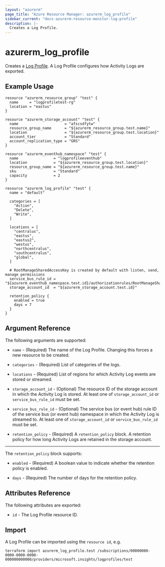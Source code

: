 ```yaml
---
layout: "azurerm"
page_title: "Azure Resource Manager: azurerm_log_profile"
sidebar_current: "docs-azurerm-resource-monitor-log-profile"
description: |-
  Creates a Log Profile.
---
```


# azurerm_log_profile

Creates a [Log Profile](https://docs.microsoft.com/en-us/azure/monitoring-and-diagnostics/monitoring-overview-activity-logs#export-the-activity-log-with-a-log-profile). A Log Profile configures how Activity Logs are exported.

## Example Usage

```hcl
resource "azurerm_resource_group" "test" {
  name     = "logprofiletest-rg"
  location = "eastus"
}

resource "azurerm_storage_account" "test" {
  name                     = "afscsdfytw"
  resource_group_name      = "${azurerm_resource_group.test.name}"
  location                 = "${azurerm_resource_group.test.location}"
  account_tier             = "Standard"
  account_replication_type = "GRS"
}
	
resource "azurerm_eventhub_namespace" "test" {
  name                = "logprofileeventhub"
  location            = "${azurerm_resource_group.test.location}"
  resource_group_name = "${azurerm_resource_group.test.name}"
  sku                 = "Standard"
  capacity            = 2
}

resource "azurerm_log_profile" "test" {
  name = "default"

  categories = [
    "Action",
    "Delete",
    "Write",
  ]
	
  locations = [
    "centralus",
    "eastus",
    "eastus2",
    "westus",
    "northcentralus",
    "southcentralus",
    "global",
  ]
	
  # RootManageSharedAccessKey is created by default with listen, send, manage permissions
  service_bus_rule_id = "${azurerm_eventhub_namespace.test.id}/authorizationrules/RootManageSharedAccessKey"
  storage_account_id  = "${azurerm_storage_account.test.id}"

  retention_policy {
    enabled = true
    days = 7
  }
}
```

## Argument Reference

The following arguments are supported:

* `name` - (Required) The name of the Log Profile. Changing this forces a
    new resource to be created.

* `categories` - (Required) List of categories of the logs.
  
* `locations` - (Required) List of regions for which Activity Log events are stored or streamed.

* `storage_account_id` - (Optional) The resource ID of the storage account in which the Activity Log is stored. At least one of `storage_account_id` or `service_bus_rule_id` must be set.

* `service_bus_rule_id` - (Optional) The service bus (or event hub) rule ID of the service bus (or event hub) namespace in which the Activity Log is streamed to. At least one of `storage_account_id` or `service_bus_rule_id` must be set.

* `retention_policy` - (Required) A `retention_policy` block. A retention policy for how long Activity Logs are retained in the storage account.

---

The `retention_policy` block supports:

* `enabled` - (Required) A boolean value to indicate whether the retention policy is enabled.

* `days` - (Required) The number of days for the retention policy.

## Attributes Reference

The following attributes are exported:

* `id` - The Log Profile resource ID.

## Import

A Log Profile can be imported using the `resource id`, e.g.

```shell
terraform import azurerm_log_profile.test /subscriptions/00000000-0000-0000-0000-000000000000/providers/microsoft.insights/logprofiles/test
```
